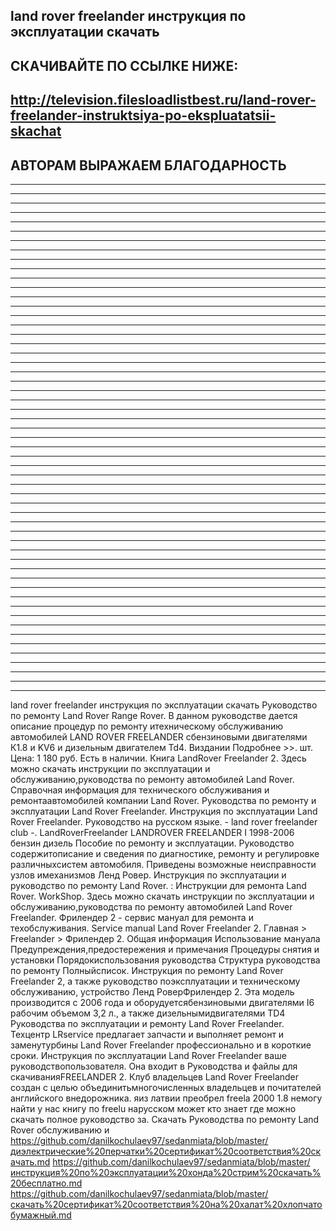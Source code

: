 land rover freelander инструкция по эксплуатации скачать
--------------------------------------------------
СКАЧИВАЙТЕ ПО ССЫЛКЕ НИЖЕ:
--------------------------------------------------
http://television.filesloadlistbest.ru/land-rover-freelander-instruktsiya-po-ekspluatatsii-skachat
--------------------------------------------------
АВТОРАМ ВЫРАЖАЕМ БЛАГОДАРНОСТЬ
--------------------------------------------------
--------------------------------------------------
--------------------------------------------------
--------------------------------------------------
--------------------------------------------------
--------------------------------------------------
--------------------------------------------------
--------------------------------------------------
--------------------------------------------------
--------------------------------------------------
--------------------------------------------------
--------------------------------------------------
--------------------------------------------------
--------------------------------------------------
--------------------------------------------------
--------------------------------------------------
--------------------------------------------------
--------------------------------------------------
--------------------------------------------------
--------------------------------------------------
--------------------------------------------------
--------------------------------------------------
--------------------------------------------------
--------------------------------------------------
--------------------------------------------------
--------------------------------------------------
--------------------------------------------------
--------------------------------------------------
--------------------------------------------------
--------------------------------------------------
--------------------------------------------------
--------------------------------------------------
--------------------------------------------------
--------------------------------------------------
--------------------------------------------------
--------------------------------------------------
--------------------------------------------------
--------------------------------------------------
--------------------------------------------------
--------------------------------------------------
--------------------------------------------------
--------------------------------------------------
--------------------------------------------------
--------------------------------------------------
--------------------------------------------------
--------------------------------------------------
--------------------------------------------------
--------------------------------------------------
--------------------------------------------------
--------------------------------------------------
--------------------------------------------------
--------------------------------------------------
--------------------------------------------------
--------------------------------------------------
--------------------------------------------------
--------------------------------------------------
land rover freelander инструкция по эксплуатации скачать Руководство по ремонту Land Rover  Range Rover. В данном руководстве дается описание процедур по ремонту итехническому обслуживанию автомобилей LAND ROVER FREELANDER сбензиновыми двигателями К1.8 и KV6 и дизельным двигателем Td4. Виздании Подробнее >>. шт. Цена: 1 180 руб. Есть в наличии. Книга LandRover Freelander 2. Здесь можно скачать инструкции по эксплуатации и обслуживанию,руководства по ремонту автомобилей Land Rover. Справочная информация для технического обслуживания и ремонтаавтомобилей компании Land Rover. Руководства по ремонту и эксплуатации Land Rover Freelander. Инструкция по эксплуатации Land Rover Freelander. Руководство на русском языке. - land rover freelander club -. LandRoverFreelander LANDROVER FREELANDER I 1998-2006 бензин дизель Пособие по ремонту и эксплуатации. Руководство содержитописание и сведения по диагностике, ремонту и регулировке различныхсистем автомобиля. Приведены возможные неисправности узлов имеханизмов Ленд Ровер. Инструкция по эксплуатации и руководство по ремонту Land Rover. : Инструкции для ремонта Land Rover. WorkShop. Здесь можно скачать инструкции по эксплуатации и обслуживанию,руководства по ремонту автомобилей Land Rover Freelander. Фрилендер 2 - сервис мануал для ремонта и техобслуживания. Service manual Land Rover Freelander 2. Главная > Freelander > Фрилендер 2. Общая информация  Использование мануала  Предупреждения,предостережения и примечания  Процедуры снятия и установки  Порядокиспользования руководства  Структура руководства по ремонту  Полныйсписок. Инструкция по ремонту Land Rover Freelander 2, а также руководство поэксплуатации и техническому обслуживанию, устройство Ленд РоверФрилендер 2. Эта модель производится с 2006 года и оборудуетсябензиновыми двигателями I6 рабочим объемом 3,2 л., а также дизельнымидвигателями TD4
Руководства по эксплуатации и ремонту Land Rover Freelander. Техцентр LRservice предлагает запчасти и выполняет ремонт и заменутурбины Land Rover Freelander профессионально и в короткие сроки. Инструкция по эксплуатации Land Rover Freelander  ваше руководствопользователя. Она входит в  Руководства и файлы для скачиванияFREELANDER 2. Клуб владельцев Land Rover Freelander создан с целью объединитьмногочисленных владельцев и почитателей английского внедорожника.  яиз латвии преобрел freela 2000 1.8 немогу найти у нас книгу по freelu нарусском может кто знает где можно скачать полное руководство за. Скачать Руководства по ремонту Land Rover обслуживанию и
https://github.com/danilkochulaev97/sedanmiata/blob/master/диэлектрические%20перчатки%20сертификат%20соответствия%20скачать.md
https://github.com/danilkochulaev97/sedanmiata/blob/master/инструкция%20по%20эксплуатации%20хонда%20стрим%20скачать%20бесплатно.md
https://github.com/danilkochulaev97/sedanmiata/blob/master/скачать%20сертификат%20соответствия%20на%20халат%20хлопчатобумажный.md